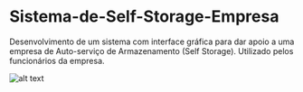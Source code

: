 # Sistema-de-Self-Storage-Empresa
Desenvolvimento de um sistema com interface gráfica para dar apoio a uma empresa de Auto-serviço de Armazenamento (Self Storage).
Utilizado pelos funcionários da empresa.

![alt text](https://raw.githubusercontent.com/NathSantos/Sistema-de-Self-Storage-Empresa/main/Vault_Apresentacao.png)
